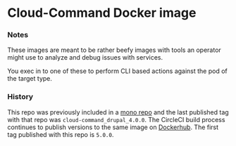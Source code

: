 # Cloud-Command Docker image

### Notes
These images are meant to be rather beefy images with tools an operator might use to analyze and debug issues with services.

You exec in to one of these to perform CLI based actions against the pod of the target type.

### History
This repo was previously included in a [mono repo](https://github.com/favish/docker-images) and the last published
tag with that repo was `cloud-command_drupal_4.0.0`. The CircleCI build process continues to publish versions to the same image
on [Dockerhub](https://hub.docker.com/repository/docker/favish/cloud-command-drupal). The first tag published with this repo is `5.0.0`.